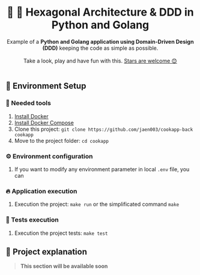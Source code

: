 <h1 align="center">
    🐍 🐀 Hexagonal Architecture & DDD in Python and Golang
</h1>

<p align="center">
    Example of a <strong>Python and Golang application using Domain-Driven Design (DDD)</strong> keeping the code as simple as possible.
    <br />
    <br />
    Take a look, play and have fun with this.
    <a href="https://github.com/jaen003/cookapp-back/stargazers">Stars are welcome 😊</a>
    <br />
    <br />
</p>

## 🚀 Environment Setup

### 🔨 Needed tools

1. [Install Docker](https://www.docker.com/get-started)
2. [Install Docker Compose](https://docs.docker.com/compose/install/)
3. Clone this project: `git clone https://github.com/jaen003/cookapp-back cookapp`
4. Move to the project folder: `cd cookapp`

### ⚙️ Environment configuration

1. If you want to modify any environment parameter in local `.env` file, you can

### 🔥 Application execution

1. Execution the project: `make run` or the simplificated command `make`

### 🧪 Tests execution

1. Execution the project tests: `make test`

## 🍿 Project explanation

> **This section will be available soon**



